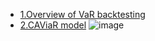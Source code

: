 - [1.Overview of VaR backtesting](https://ww2.mathworks.cn/help/risk/overview-of-var-backtesting.html)
- [2.CAViaR model](http://www.simonemanganelli.org/Simone/Research.html)
![image](https://github.com/ningningzhang-nina/ningningzhang-nina.github.io/assets/127649732/a625f777-6dd1-4f12-9386-3b0c7b3b9979)
